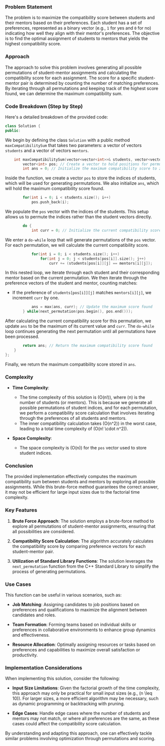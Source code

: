 ### Problem Statement

The problem is to maximize the compatibility score between students and their mentors based on their preferences. Each student has a set of preferences, represented as a binary vector (e.g., `1` for yes and `0` for no) indicating how well they align with their mentor's preferences. The objective is to find the optimal assignment of students to mentors that yields the highest compatibility score.

### Approach

The approach to solve this problem involves generating all possible permutations of student-mentor assignments and calculating the compatibility score for each assignment. The score for a specific student-mentor pair is determined by counting the number of matching preferences. By iterating through all permutations and keeping track of the highest score found, we can determine the maximum compatibility sum.

### Code Breakdown (Step by Step)

Here's a detailed breakdown of the provided code:

```cpp
class Solution {
public:
```
We begin by defining the class `Solution` with a public method `maxCompatibilitySum` that takes two parameters: a vector of vectors `students` and a vector of vectors `mentors`.

```cpp
    int maxCompatibilitySum(vector<vector<int>>& students, vector<vector<int>>& mentors) {
        vector<int> pos; // Create a vector to hold positions for permutations
        int ans = 0; // Initialize the maximum compatibility score to zero
```
Inside the function, we create a vector `pos` to store the indices of students, which will be used for generating permutations. We also initialize `ans`, which will hold the maximum compatibility score found.

```cpp
        for(int i = 0; i < students.size(); i++)
            pos.push_back(i);
```
We populate the `pos` vector with the indices of the students. This setup allows us to permute the indices rather than the student vectors directly.

```cpp
        do {
            int curr = 0; // Initialize the current compatibility score for this permutation
```
We enter a `do-while` loop that will generate permutations of the `pos` vector. For each permutation, we will calculate the current compatibility score.

```cpp
            for(int i = 0; i < students.size(); i++)
                for(int j = 0; j < students[pos[i]].size(); j++)
                    curr += (students[pos[i]][j] == mentors[i][j]);
```
In this nested loop, we iterate through each student and their corresponding mentor based on the current permutation. We then iterate through the preference vectors of the student and mentor, counting matches:
- If the preference of `students[pos[i]][j]` matches `mentors[i][j]`, we increment `curr` by one.

```cpp
            ans = max(ans, curr); // Update the maximum score found
        } while(next_permutation(pos.begin(), pos.end()));
```
After calculating the current compatibility score for this permutation, we update `ans` to be the maximum of its current value and `curr`. The `do-while` loop continues generating the next permutation until all permutations have been processed.

```cpp
        return ans; // Return the maximum compatibility score found
    }
};
```
Finally, we return the maximum compatibility score stored in `ans`.

### Complexity

- **Time Complexity**: 
  - The time complexity of this solution is \(O(n!)\), where \(n\) is the number of students (or mentors). This is because we generate all possible permutations of student indices, and for each permutation, we perform a compatibility score calculation that involves iterating through the preferences of all students and mentors.
  - The inner compatibility calculation takes \(O(n^2)\) in the worst case, leading to a total time complexity of \(O(n! \cdot n^2)\).

- **Space Complexity**:
  - The space complexity is \(O(n)\) for the `pos` vector used to store student indices.

### Conclusion

The provided implementation effectively computes the maximum compatibility sum between students and mentors by exploring all possible assignments. While this brute-force method guarantees the correct answer, it may not be efficient for large input sizes due to the factorial time complexity.

### Key Features

1. **Brute Force Approach**: The solution employs a brute-force method to explore all permutations of student-mentor assignments, ensuring that all possibilities are considered.

2. **Compatibility Score Calculation**: The algorithm accurately calculates the compatibility score by comparing preference vectors for each student-mentor pair.

3. **Utilization of Standard Library Functions**: The solution leverages the `next_permutation` function from the C++ Standard Library to simplify the process of generating permutations.

### Use Cases

This function can be useful in various scenarios, such as:

- **Job Matching**: Assigning candidates to job positions based on preferences and qualifications to maximize the alignment between candidates and roles.

- **Team Formation**: Forming teams based on individual skills or preferences in collaborative environments to enhance group dynamics and effectiveness.

- **Resource Allocation**: Optimally assigning resources or tasks based on preferences and capabilities to maximize overall satisfaction or productivity.

### Implementation Considerations

When implementing this solution, consider the following:

- **Input Size Limitations**: Given the factorial growth of the time complexity, this approach may only be practical for small input sizes (e.g., \(n \leq 10\)). For larger sizes, a more efficient algorithm may be necessary, such as dynamic programming or backtracking with pruning.

- **Edge Cases**: Handle edge cases where the number of students and mentors may not match, or where all preferences are the same, as these cases could affect the compatibility score calculation.

By understanding and adapting this approach, one can effectively tackle similar problems involving optimization through permutations and scoring.